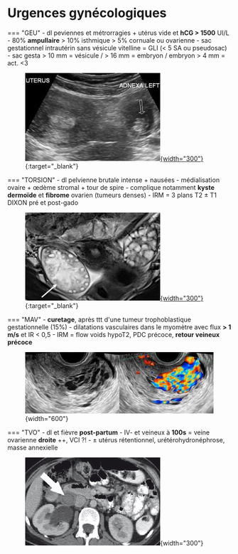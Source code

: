 # Urgences gynécologiques

=== "GEU"
    - dl peviennes et métrorragies + utérus vide et **hCG > 1500** UI/L
    - 80% **ampullaire** > 10% isthmique > 5% cornuale ou ovarienne
    - sac gestationnel intrautérin sans vésicule vitelline = GLI (< 5 SA ou pseudosac)
    - sac gesta > 10 mm = vésicule / > 16 mm = embryon / embryon > 4 mm = act. <3
    <figure markdown="span">
        [![](assets/GEU.jpg){width="300"}](https://cglre.org/geu1/){:target="_blank"}
    </figure>
=== "TORSION"
    - dl pelvienne brutale intense + nausées
    - médialisation ovaire + œdème stromal + tour de spire
    - complique notamment **kyste dermoïde** et **fibrome** ovarien (tumeurs denses)
    - IRM = 3 plans T2 ± T1 DIXON pré et post-gado
    <figure markdown="span">
        [![](assets/torsion.jpg){width="300"}](https://cglre.org/torsions-page-1/){:target="_blank"}
    </figure>
=== "MAV"
    - **curetage**, après ttt d'une tumeur trophoblastique gestationnelle (15%)
    - dilatations vasculaires dans le myomètre avec flux **> 1 m/s** et IR < 0,5
    - IRM = flow voids hypoT2, PDC précoce, **retour veineux précoce**
    <figure markdown="span">
        ![](assets/MAV.jpg){width="600"}
    </figure>
=== "TVO"
    - dl et fièvre **post-partum**
    - IV- et veineux à **100s** = veine ovarienne **droite** ++, VCI ?!
    - ± utérus rétentionnel, urétérohydronéphrose, masse annexielle
    <figure markdown="span">
        ![](assets/TVO.jpg){width="300"}
    </figure>